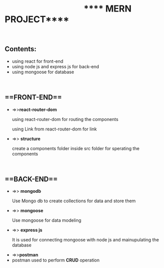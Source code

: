 <h1>&nbsp;&nbsp;&nbsp;&nbsp;&nbsp;&nbsp;&nbsp;&nbsp;&nbsp;&nbsp;&nbsp;&nbsp;&nbsp;&nbsp;&nbsp;&nbsp;&nbsp;&nbsp;&nbsp;&nbsp;&nbsp;&nbsp;&nbsp;&nbsp;&nbsp;&nbsp;&nbsp;&nbsp;&nbsp;&nbsp;&nbsp;&nbsp;&nbsp;&nbsp;&nbsp;&nbsp;&nbsp;&nbsp;**** MERN PROJECT****</h1>
<br/>
<h2>Contents:</h2>
<ul>
  <li>using react for front-end</li>
  <li>using node js and express js for back-end</li>
  <li>using mongoose for database</li>
</ul>
<br/>
<h2>==FRONT-END==</h2>
<ul>
  <li>
    =>><b>react-router-dom</b>
    <p>using react-router-dom for routing the components</p>
    <p>using Link from react-router-dom for link</p>
    
  <li>
    =>> <b>structure</b>
    <p>create a components folder inside src folder for sperating the components</p>
  </li>
  </li>
</ul>
<br/>
<h2>==BACK-END==</h2>
<ul>
  <li>
    =>> <b>mongodb</b>
    <p>Use Mongo db to create collections for data and store them</p>
  </li>
  <li>
    =>> <b>mongoose</b>
    <p>Use mongoose for data modeling</p>
  </li>
  <li>
    =>> <b>express js</b>
    <p>It is used for connecting mongoose with node js and mainupulating the database</p>
  </li>
  <li>
    =>><b>postman</b>
    <li>postman used to perform <b>CRUD</b> operation</li>
  </li>
</ul>
